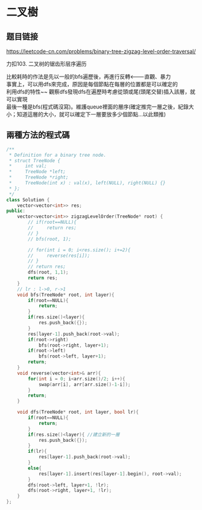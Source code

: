 # 二叉樹

## 题目链接

https://leetcode-cn.com/problems/binary-tree-zigzag-level-order-traversal/

力扣103. 二叉树的锯齿形层序遍历

比較耗時的作法是先以一般的bfs遍歷後，再進行反轉<---直觀、暴力   
事實上，可以用dfs來完成，原因是每個節點在每層的位置都是可以確定的   
利用dfs的特性~~ 觀察dfs發現dfs在遍歷時考慮從頭或尾(頭尾交替)插入該層，就可以實現   
最後一種是bfs(程式碼沒寫)。維護queue裡面的層序(確定推完一層之後，紀錄大小；知道這層的大小，就可以確定下一層要放多少個節點...以此類推)  


兩種方法的程式碼
---------------------------------------

```cpp
/**
 * Definition for a binary tree node.
 * struct TreeNode {
 *     int val;
 *     TreeNode *left;
 *     TreeNode *right;
 *     TreeNode(int x) : val(x), left(NULL), right(NULL) {}
 * };
 */
class Solution {
    vector<vector<int>> res;
public:
    vector<vector<int>> zigzagLevelOrder(TreeNode* root) {
        // if(root==NULL){
        //     return res;
        // }
        // bfs(root, 1);

        // for(int i = 0; i<res.size(); i+=2){
        //     reverse(res[i]);
        // }
        // return res;
        dfs(root, 1,1);
        return res;
    }
    // lr : l->0, r->1
    void bfs(TreeNode* root, int layer){
        if(root==NULL){
            return;
        }
        if(res.size()<layer){
            res.push_back({});
        }
        res[layer-1].push_back(root->val);
        if(root->right)
            bfs(root->right, layer+1);
        if(root->left)
            bfs(root->left, layer+1);
        return;
    }
    void reverse(vector<int>& arr){
        for(int i = 0; i<arr.size()/2; i++){
            swap(arr[i], arr[arr.size()-1-i]);
        }
        return;
    }

    void dfs(TreeNode* root, int layer, bool lr){
        if(root==NULL){
            return;
        }
        if(res.size()<layer){ //建立新的一層
            res.push_back({});
        }
        if(lr){
            res[layer-1].push_back(root->val);
        }
        else{
            res[layer-1].insert(res[layer-1].begin(), root->val);
        }
        dfs(root->left, layer+1, !lr);
        dfs(root->right, layer+1, !lr);
    }
};
```
